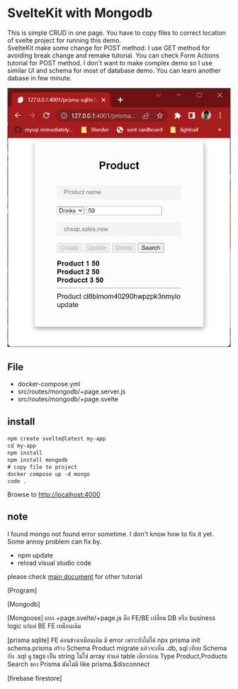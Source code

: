 # SvelteKit with Mongodb 

This is simple CRUD in one page. 
You have to copy files to correct location of svelte project 
for running this demo.  
SvelteKit make some change for POST method. 
I use GET method for avoiding break change and remake tutorial.
You can check Form Actions tutorial for POST method.
I don't want to make complex demo so I use similar UI and schema for most of database demo. You can learn another dabase in few minute.

![Product UI](../../../asset/product-ui.png)

## File

- docker-compose.yml
- src/routes/mongodb/+page.server.js
- src/routes/mongodb/+page.svelte

## install

    npm create svelte@latest my-app
    cd my-app
    npm install
    npm install mongodb
    # copy file to project
    docker compose up -d mongo
    code .

Browse to [http://localhost:4000](http://localhost:4000)
## note

I found mongo not found error sometime. I don't know how to fix it yet. Some annoy problem can fix by. 
- npm update
- reload visual studio code

please check [main document](https://github.com/schooltechx/youtube/tree/main/svelte/svelte-kit) for other tutorial


[Program]

[Mongodb]


[Mongoose]
แยก +page.svelte/+page.js คือ FE/BE
เปลี่ยน DB หรือ business logic แก้แค่ BE
FE เหมือนเดิม


[prisma sqlite]
FE ค่อนข้างเหมือนเดิม
มี error เพราะยังไม่ได้ npx prisma init
schema.prisma สร้าง Schema Product
migrate แล้วจะเห็น .db, sql
เทียบ Schema กับ .sql ดู
tags เป็น string ไม่ใช่ array ทำแค่ table เดียวก่อน
Type Product,Products
Search ของ Prisma มันไม่มี like 
prisma.$disconnect

[firebase firestore]














